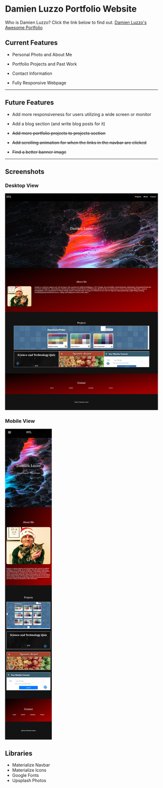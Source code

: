 # Damien Luzzo Portfolio Website

Who is Damien Luzzo? Click the link below to find out.
[Damien Luzzo's Awesome Portfolio](https://damienluzzo33.github.io/homework-2-portfolio-v1/ "Damien's Portfolio - Version 1.0")

## Current Features

+ Personal Photo and About Me

+ Portfolio Projects and Past Work

+ Contact Information

+ Fully Responsive Webpage

---

## Future Features

+ Add more responsiveness for users utilizing a wide screen or monitor

+ Add a blog section (and write blog posts for it)

+ ~~Add more portfolio projects to projects section~~

+ ~~Add scrolling animation for when the links in the navbar are clicked~~

+ ~~Find a better banner image~~

---

## Screenshots

### Desktop View
![screenshot](./assets/images/protfolio_version2_desktop.png)

### Mobile View
![screenshot](./assets/images/protfolio_version2_mobile.png)

## Libraries

+ Materialize Navbar
+ Materialize Icons
+ Google Fonts
+ Upsplash Photos